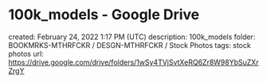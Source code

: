 # 100k_models - Google Drive

created: February 24, 2022 1:17 PM (UTC)
description: 100k_models
folder: BOOKMRKS-MTHRFCKR / DESGN-MTHRFCKR / Stock Photos
tags: stock photos
url: https://drive.google.com/drive/folders/1wSy4TVjSvtXeRQ6Zr8W98YbSuZXrZrgY